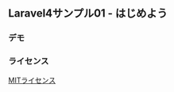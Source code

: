 
## Laravel4サンプル01 - はじめよう

### デモ

[](http://laravel4.samples.jumilla.me/getstarted)

### ライセンス

[MITライセンス](http://opensource.org/licenses/MIT)

